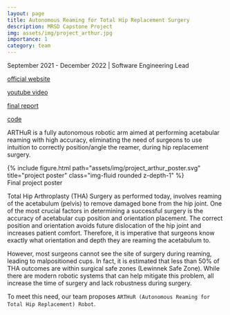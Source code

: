 ```yaml
---
layout: page
title: Autonomous Reaming for Total Hip Replacement Surgery
description: MRSD Capstone Project
img: assets/img/project_arthur.jpg
importance: 1
category: team
---
```


September 2021 - December 2022 | 
Software Engineering Lead

<p><a href="https://mrsdprojects.ri.cmu.edu/2022teamc/">official website</a></p>
<p><a href="https://youtu.be/LRdVuEbDkSQ">youtube video</a></p> 
<p><a href="https://mrsdprojects.ri.cmu.edu/2022teamc/wp-content/uploads/sites/56/2022/12/TeamC_FinalReport-min.pdf">final report</a></p> 
<p><a href="https://github.com/hipsdontlie">code</a></p> 

ARTHuR is a fully autonomous robotic arm aimed at performing acetabular reaming with high accuracy, eliminating the need of surgeons to use intuition to correctly position/angle the reamer, during hip replacement surgery.

<div class="row">
    <div class="col-sm mt-3 mt-md-0">
        {% include figure.html path="assets/img/project_arthur_poster.svg" title="project poster" class="img-fluid rounded z-depth-1" %}
    </div>
</div>
<div class="caption">
    Final project poster
</div>

Total Hip Arthroplasty (THA) Surgery as performed today, involves reaming of the acetabulum (pelvis) to remove damaged bone from the hip joint. One of the most crucial factors in determining a successful surgery is the accuracy of acetabular cup position and orientation placement. The correct position and orientation avoids future dislocation of the hip joint and increases patient comfort. Therefore, it is imperative that surgeons know exactly what orientation and depth they are reaming the acetabulum to.

However, most surgeons cannot see the site of surgery during reaming, leading to malpositioned cups. In fact, it is estimated that less than 50% of THA outcomes are within surgical safe zones (Lewinnek Safe Zone). While there are modern robotic systems that can help mitigate this problem, all increase the time of surgery and lack robustness during surgery.

To meet this need, our team proposes `ARTHuR (Autonomous Reaming for Total Hip Replacement) Robot`. 

